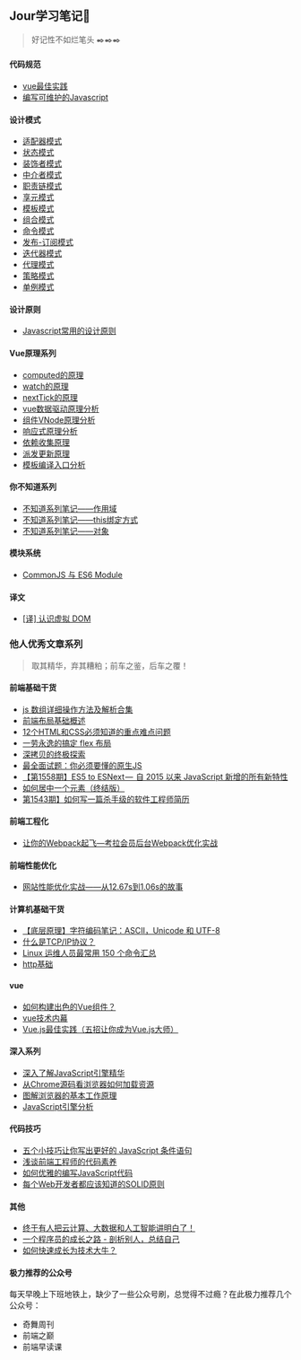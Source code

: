 ## Jour学习笔记:notebook:

> 好记性不如烂笔头 :black_nib::black_nib::black_nib:

#### 代码规范

- [vue最佳实践](https://github.com/Jouryjc/blog/issues/1)
- [编写可维护的Javascript](https://github.com/Jouryjc/blog/issues/2)

#### 设计模式
- [适配器模式](https://github.com/Jouryjc/blog/issues/5)
- [状态模式](https://github.com/Jouryjc/blog/issues/6)
- [装饰者模式](https://github.com/Jouryjc/blog/issues/7)
- [中介者模式](https://github.com/Jouryjc/blog/issues/8)
- [职责链模式](https://github.com/Jouryjc/blog/issues/9)
- [享元模式](https://github.com/Jouryjc/blog/issues/10)
- [模板模式](https://github.com/Jouryjc/blog/issues/11)
- [组合模式](https://github.com/Jouryjc/blog/issues/12)
- [命令模式](https://github.com/Jouryjc/blog/issues/13)
- [发布-订阅模式](https://github.com/Jouryjc/blog/issues/14)
- [迭代器模式](https://github.com/Jouryjc/blog/issues/15)
- [代理模式](https://github.com/Jouryjc/blog/issues/16)
- [策略模式](https://github.com/Jouryjc/blog/issues/17)
- [单例模式](https://github.com/Jouryjc/blog/issues/18)

#### 设计原则
- [Javascript常用的设计原则](https://github.com/Jouryjc/blog/issues/19)

#### Vue原理系列
- [computed的原理](https://github.com/Jouryjc/blog/issues/20)
- [watch的原理](https://github.com/Jouryjc/blog/issues/30)
- [nextTick的原理](https://github.com/Jouryjc/blog/issues/21)
- [vue数据驱动原理分析](https://github.com/Jouryjc/blog/issues/22)
- [组件VNode原理分析](https://github.com/Jouryjc/blog/issues/24)
- [响应式原理分析](https://github.com/Jouryjc/blog/issues/27)
- [依赖收集原理](https://github.com/Jouryjc/blog/issues/28)
- [派发更新原理](https://github.com/Jouryjc/blog/issues/29)
- [模板编译入口分析](https://github.com/Jouryjc/blog/issues/33)


#### 你不知道系列
- [不知道系列笔记——作用域](https://github.com/Jouryjc/blog/issues/25)
- [不知道系列笔记——this绑定方式](https://github.com/Jouryjc/blog/issues/40)
- [不知道系列笔记——对象](https://github.com/Jouryjc/blog/issues/41)

#### 模块系统
- [CommonJS 与 ES6 Module](https://github.com/Jouryjc/blog/issues/32)

#### 译文
- [[译] 认识虚拟 DOM](https://github.com/Jouryjc/blog/issues/38)


### 他人优秀文章系列

> 取其精华，弃其糟粕；前车之鉴，后车之覆！

#### 前端基础干货
- [js 数组详细操作方法及解析合集](https://segmentfault.com/a/1190000015111104)
- [前端布局基础概述](https://mp.weixin.qq.com/s/-LcNZWFFty2lWuND6uuNNA)
- [12个HTML和CSS必须知道的重点难点问题](https://mp.weixin.qq.com/s/L0ieCEVONoSnB9lPGyWq5g)
- [一劳永逸的搞定 flex 布局](https://juejin.im/post/58e3a5a0a0bb9f0069fc16bb)
- [深拷贝的终极探索](https://mp.weixin.qq.com/s/iDbDyWeSDgShqR_nQ1po_g)
- [最全面试题：你必须要懂的原生JS](https://mp.weixin.qq.com/s/kRKSRjT6Gljt5boVRuAzIw)
- [【第1558期】ES5 to ESNext —  自 2015 以来 JavaScript 新增的所有新特性](https://mp.weixin.qq.com/s/dQkYmIlilNiNKbR26H1CKw)
- [如何居中一个元素（终结版）](https://mp.weixin.qq.com/s/7b2TJdqcdy6emapydc7_OA)
- [第1543期】如何写一篇杀手级的软件工程师简历](https://mp.weixin.qq.com/s/b99p4Nf-NhLcLc5cAHyylQ)

#### 前端工程化
- [让你的Webpack起飞—考拉会员后台Webpack优化实战](https://zhuanlan.zhihu.com/p/42465502)

#### 前端性能优化
- [网站性能优化实战——从12.67s到1.06s的故事](https://zhuanlan.zhihu.com/p/35224473?utm_medium=social&utm_source=wechat_session&wechatShare=1)

#### 计算机基础干货
- [【底层原理】字符编码笔记：ASCII，Unicode 和 UTF-8](https://mp.weixin.qq.com/s/W2esUPTSicdIwzxJIyoBjg)
- [什么是TCP/IP协议？](https://mp.weixin.qq.com/s/33FK5IuGq2da-O1xgS1AKA)
- [Linux 运维人员最常用 150 个命令汇总](https://mp.weixin.qq.com/s/B-GokonTqWotXlSloLGv2Q)
- [http基础](http://www.cnblogs.com/xiaohuochai/p/6392010.html)

#### vue
- [如何构建出色的Vue组件？](https://mp.weixin.qq.com/s/s-lHzeczKFSU27NQocveMw)
- [vue技术内幕](http://hcysun.me/vue-design/art/)
- [Vue.js最佳实践（五招让你成为Vue.js大师）](https://mp.weixin.qq.com/s/gflAeu45T75S2-Y7j6vA5A)

#### 深入系列
- [深入了解JavaScript引擎精华](https://mp.weixin.qq.com/s/3Nnvnl7QLbHI7CPb-H3pMQ)
- [从Chrome源码看浏览器如何加载资源](https://fed.renren.com/2017/10/29/chrome-fetch-resource/)
- [图解浏览器的基本工作原理](https://mp.weixin.qq.com/s/cb8VJOmAB1Yrv-ct4jJ3JQ)
- [JavaScript引擎分析](https://mp.weixin.qq.com/s/LQrCxIIiQNXtgQPlEq7new)


#### 代码技巧
- [五个小技巧让你写出更好的 JavaScript 条件语句](https://mp.weixin.qq.com/s/V4fTknn11pUENn0MEMzObA)
- [浅谈前端工程师的代码素养](https://mp.weixin.qq.com/s/B19y5ekDSH2U5TQ6gPPh4Q)
- [如何优雅的编写JavaScript代码](https://mp.weixin.qq.com/s?__biz=MzUxMzcxMzE5Ng==&mid=2247485523&amp;idx=1&amp;sn=030231f1242c2ecb8dca1f6517690595&source=41#wechat_redirect)
- [每个Web开发者都应该知道的SOLID原则](https://mp.weixin.qq.com/s/GFABaqzGKloPDZZu-Tc1jQ)

#### 其他
- [终于有人把云计算、大数据和人工智能讲明白了！](https://mp.weixin.qq.com/s/jEfNk-Pr6rJmz2KWDohkKA)
- [一个程序员的成长之路 - 剖析别人，总结自己](https://mp.weixin.qq.com/s/zWPjfHiYxx0HH9lE99Yijw)
- [如何快速成长为技术大牛？](https://mp.weixin.qq.com/s/t1P0mw9Hf4y27EiZB2biXw)

#### 极力推荐的公众号
每天早晚上下班地铁上，缺少了一些公众号刷，总觉得不过瘾？在此极力推荐几个公众号：

- 奇舞周刊
- 前端之巅
- 前端早读课

